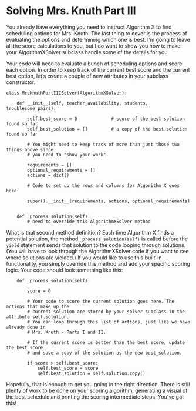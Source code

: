 # Solving Mrs. Knuth Part III

You already have everything you need to instruct Algorithm X to find scheduling options for Mrs. Knuth. The last thing to cover is the process of evaluating the options and determining which one is best. I’m going to leave all the score calculations to you, but I do want to show you how to make your AlgorithmXSolver subclass handle some of the details for you.

Your code will need to evaluate a bunch of scheduling options and score each option. In order to keep track of the current best score and the current best option, let’s create a couple of new attributes in your subclass constructor.

```
class MrsKnuthPartIIISolver(AlgorithmXSolver):

    def __init__(self, teacher_availability, students, troublesome_pairs):
        
        self.best_score = 0             # score of the best solution found so far
        self.best_solution = []         # a copy of the best solution found so far

        # You might need to keep track of more than just those two things above since
        # you need to "show your work".

        requirements = []
        optional_requirements = []
        actions = dict()

        # Code to set up the rows and columns for Algorithm X goes here.

        super().__init__(requirements, actions, optional_requirements)


    def _process_solution(self):
        # need to override this AlgorithmXSolver method
```

What is that second method definition? Each time Algorithm X finds a potential solution, the method `_process_solution(self)` is called before the `yield` statement sends that solution to the code looping through solutions. (You will have to look through the AlgorithmXSolver code if you want to see where solutions are yielded.) If you would like to use this built-in functionality, you simply override this method and add your specific scoring logic. Your code should look something like this:


```
    def _process_solution(self):

        score = 0
    
        # Your code to score the current solution goes here. The actions that make up the
        # current solution are stored by your solver subclass in the attribute self.solution.
        # You can loop through this list of actions, just like we have already done in
        # Mrs. Knuth - Parts I and II.
    
        # If the current score is better than the best score, update the best score
        # and save a copy of the solution as the new best_solution.
    
        if score > self.best_score:
            self.best_score = score
            self.best_solution = self.solution.copy()
```

Hopefully, that is enough to get you going in the right direction. There is still plenty of work to be done on your scoring algorithm, generating a visual of the best schedule and printing the scoring intermediate steps. You've got this!
